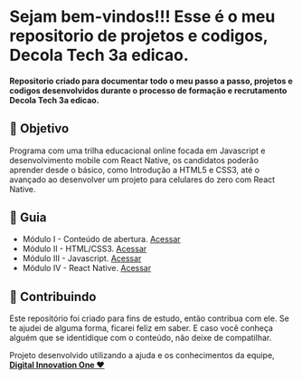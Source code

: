 
<h1> Sejam bem-vindos!!! 
 Esse é o meu repositorio de projetos e codigos, Decola Tech 3a edicao. </h1>

<h4> 
 Repositorio criado para documentar todo o meu passo a passo, projetos e codigos desenvolvidos durante o processo de formação e recrutamento Decola Tech 3a edicao. </h4>


<h2> 🎯 Objetivo </h2>
Programa com uma trilha educacional online focada em Javascript e  desenvolvimento mobile com React Native, os candidatos poderão aprender  desde o básico, como Introdução a HTML5 e CSS3, até o  avançado ao desenvolver um projeto para celulares do zero com React Native.


<h2 dir="auto"> 🚦 Guia </h2>
<ul dir="auto">
<li> Módulo I - Conteúdo de abertura. <a href="https://www.notion.so/diegojfsr/M-dulo-I-Conte-do-de-abertura-f3d73f4916a24b9fb2b03f807404bcae"> Acessar </a></li>
<li> Módulo II - HTML/CSS3. <a href="https://www.notion.so/diegojfsr/M-dulo-II-HTML-CSS3-4c6400e8bbb8413e950356add003d138"> Acessar </a></li>
<li> Módulo III - Javascript. <a href="https://www.notion.so/diegojfsr/M-dulo-III-Javascript-79f85cddaa384c5291a82da77eb961f1"> Acessar </a></li>
<li> Módulo IV - React Native. <a href="https://www.notion.so/diegojfsr/M-dulo-IV-React-Native-3ef37b0c97b64edd86066c62bd0ca958"> Acessar </a></li>
</ul>



<h2 dir="auto"> 🤝 Contribuindo </h2>
<p dir="auto">Este repositório foi criado para fins de estudo, então contribua com ele. Se te ajudei de alguma forma, ficarei feliz em
saber. E caso você conheça alguém que se identidique com o conteúdo, não deixe de compatilhar.</p>


<p dir="auto"> Projeto desenvolvido utilizando a ajuda e os conhecimentos da equipe, 
<a href="https://www.dio.me/"> <strong>  Digital Innovation One ❤️ </strong></p>
  
